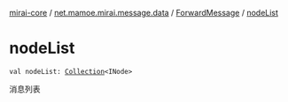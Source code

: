 [mirai-core](../../index.md) / [net.mamoe.mirai.message.data](../index.md) / [ForwardMessage](index.md) / [nodeList](./node-list.md)

# nodeList

`val nodeList: `[`Collection`](https://kotlinlang.org/api/latest/jvm/stdlib/kotlin.collections/-collection/index.html)`<INode>`

消息列表

